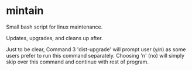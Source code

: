 # mintain
Small bash script for linux maintenance.

Updates, upgrades, and cleans up after.

Just to be clear, 
Command 3 'dist-upgrade' will prompt user (y/n) as some users prefer to run this command separately.
Choosing 'n' (no) will simply skip over this command and continue with rest of program.
